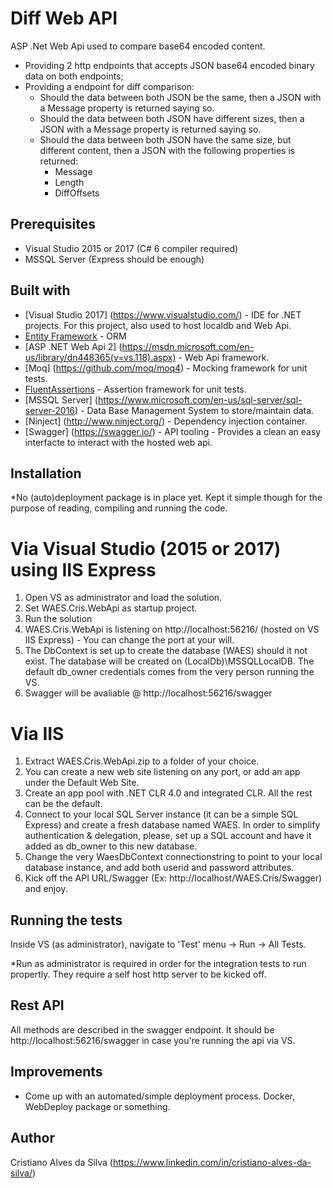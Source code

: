 # Diff Web API

ASP .Net Web Api used to compare base64 encoded content.

- Providing 2 http endpoints that accepts JSON base64 encoded binary data on both endpoints;
- Providing a endpoint for diff comparison:
  - Should the data between both JSON be the same, then a JSON with a Message property is returned saying so.
  - Should the data between both JSON have different sizes, then a JSON with a Message property is returned saying so.
  - Should the data between both JSON have the same size, but different content, then a JSON with the following properties is returned:
    - Message
	- Length
	- DiffOffsets

## Prerequisites

* Visual Studio 2015 or 2017 (C# 6 compiler required)
* MSSQL Server (Express should be enough)
  
## Built with

* [Visual Studio 2017] (https://www.visualstudio.com/) - IDE for .NET projects. For this project, also used to host localdb and Web Api.
* [Entity Framework](https://docs.microsoft.com/en-us/ef/) - ORM
* [ASP .NET Web Api 2] (https://msdn.microsoft.com/en-us/library/dn448365(v=vs.118).aspx) - Web Api framework.
* [Moq] (https://github.com/moq/moq4) - Mocking framework for unit tests.
* [FluentAssertions](http://fluentassertions.com/) - Assertion framework for unit tests.
* [MSSQL Server] (https://www.microsoft.com/en-us/sql-server/sql-server-2016) - Data Base Management System to store/maintain data.
* [Ninject] (http://www.ninject.org/) - Dependency injection container.
* [Swagger] (https://swagger.io/) - API tooling - Provides a clean an easy interfacte to interact with the hosted web api.

## Installation

*No (auto)deployment package is in place yet. Kept it simple though for the purpose of reading, compiling and running the code.

# Via Visual Studio (2015 or 2017) using IIS Express
1) Open VS as administrator and load the solution.
2) Set WAES.Cris.WebApi as startup project.
3) Run the solution
4) WAES.Cris.WebApi is listening on http://localhost:56216/ (hosted on VS IIS Express) - You can change the port at your will.
5) The DbContext is set up to create the database (WAES) should it not exist. The database will be created on (LocalDb)\MSSQLLocalDB.
The default db_owner credentials comes from the very person running the VS.
6) Swagger will be avaliable @ http://localhost:56216/swagger

# Via IIS
1) Extract WAES.Cris.WebApi.zip to a folder of your choice.
2) You can create a new web site listening on any port, or add an app under the Default Web Site.
3) Create an app pool with .NET CLR 4.0 and integrated CLR. All the rest can be the default.
4) Connect to your local SQL Server instance (it can be a simple SQL Express) and create a fresh database named WAES. In order to simplify authentication & delegation, please, set up a SQL account and have it added as db_owner to this new database.
5) Change the very WaesDbContext connectionstring to point to your local database instance, and add both userid and password attributes.
6) Kick off the API URL/Swagger (Ex: http://localhost/WAES.Cris/Swagger) and enjoy.

## Running the tests
Inside VS (as administrator), navigate to 'Test' menu -> Run -> All Tests.

*Run as administrator is required in order for the integration tests to run propertly. They require a self host http server to be kicked off.

## Rest API

All methods are described in the swagger endpoint. It should be http://localhost:56216/swagger in case you're running the api via VS.

## Improvements

- Come up with an automated/simple deployment process. Docker, WebDeploy package or something.

## Author

Cristiano Alves da Silva (https://www.linkedin.com/in/cristiano-alves-da-silva/)
